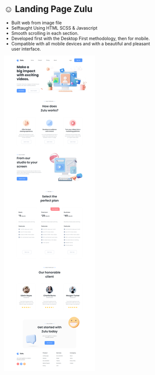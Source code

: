 # ☺ Landing Page Zulu

- Built web from image file
- Selftaught Using HTML SCSS & Javascript
- Smooth scrolling in each section.
- Developed first with the Desktop First methodology, then for mobile.
- Compatible with all mobile devices and with a beautiful and pleasant user interface.

![preview img](/preview.png)
